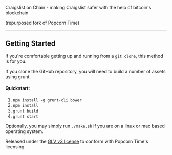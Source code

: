 Craigslist on Chain - making Craigslist safer with the help of bitcoin's blockchain 

(repurposed fork of Popcorn Time)

***

## Getting Started

If you're comfortable getting up and running from a `git clone`, this method is for you.

If you clone the GitHub repository, you will need to build a number of assets using grunt.

#### Quickstart:

1. `npm install -g grunt-cli bower`
1. `npm install`
1. `grunt build`
1. `grunt start`

Optionally, you may simply run `./make.sh` if you are on a linux or mac based operating system.

Released under the [GLV v3 license](https://git.popcorntime.io/stash/projects/PT/repos/popcorn-app/browse/LICENSE.txt) to conform with Popcorn Time's licensing.
